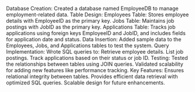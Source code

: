 Database Creation:
Created a database named EmployeeDB to manage employment-related data.
Table Design:
Employees Table: Stores employee details with EmployeeID as the primary key.
Jobs Table: Maintains job postings with JobID as the primary key.
Applications Table: Tracks job applications using foreign keys EmployeeID and JobID, and includes fields for application date and status.
Data Insertion:
Added sample data to the Employees, Jobs, and Applications tables to test the system.
Query Implementation:
Wrote SQL queries to:
Retrieve employee details.
List job postings.
Track applications based on their status or job ID.
Testing:
Tested the relationships between tables using JOIN queries.
Validated scalability for adding new features like performance tracking.
Key Features:
Ensures relational integrity between tables.
Provides efficient data retrieval with optimized SQL queries.
Scalable design for future enhancements.

